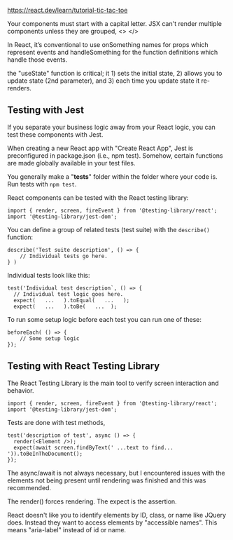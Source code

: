
https://react.dev/learn/tutorial-tic-tac-toe


Your components must start with a capital letter.
JSX can't render multiple components unless they are grouped, <> </>

In React, it’s conventional to use onSomething names for props which represent events and handleSomething for the function definitions which handle those events.

the "useState" function is critical; it 1) sets the initial state, 2) allows you to update state (2nd parameter), and 3) each time you update state it re-renders.


## Testing with Jest ##

If you separate your business logic away from your React logic, you can test these components with Jest. 

When creating a new React app with "Create React App", Jest is preconfigured in package.json (i.e., npm test).  Somehow, certain functions are made globally available in your test files.

You generally make a "__tests__" folder within the folder where your code is.  Run tests with `npm test`.

React components can be tested with the React testing library:

```
import { render, screen, fireEvent } from '@testing-library/react';
import '@testing-library/jest-dom';
```

You can define a group of related tests (test suite) with the `describe()` function:

```
describe('Test suite description', () => { 
    // Individual tests go here.
} )
```

Individual tests look like this:

```
test('Individual test description`, () => {
  // Individual test logic goes here.
  expect(   ...   ).toEqual(   ...   );
  expect(   ...   ).toBe(   ...  );
```

To run some setup logic before each test you can run one of these:

```
beforeEach( () => {
    // Some setup logic
});
```

## Testing with React Testing Library ##

The React Testing Library is the main tool to verify screen interaction and behavior.

```
import { render, screen, fireEvent } from '@testing-library/react';
import '@testing-library/jest-dom';
```

Tests are done with test methods,  

```
test('description of test', async () => {
  render(<Element />);
  expect(await screen.findByText(' ...text to find... ')).toBeInTheDocument();
});
```

The async/await is not always necessary, but I encountered issues with the elements not being present until rendering was finished and this was recommended.

The render() forces rendering.  The expect is the assertion.

React doesn't like you to identify elements by ID, class, or name like JQuery does.  Instead they want to access elements by "accessible names".  This means "aria-label" instead of id or name.